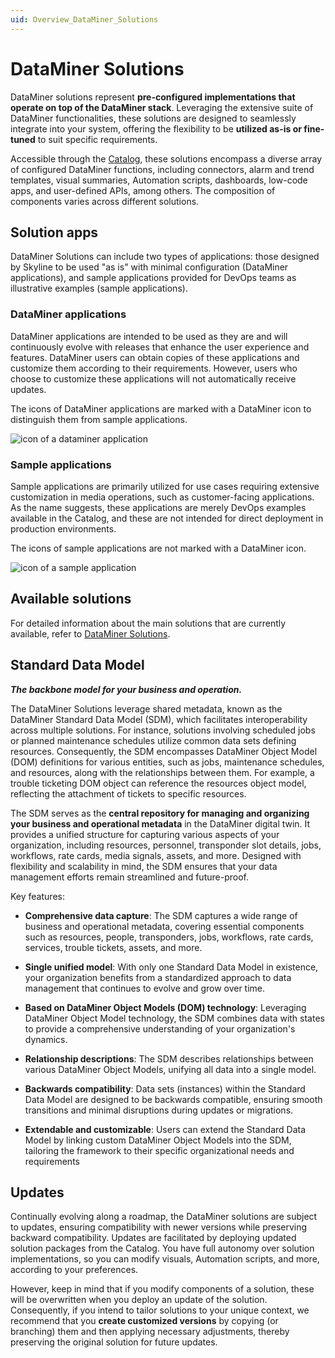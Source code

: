 ```yaml
---
uid: Overview_DataMiner_Solutions
---
```


# DataMiner Solutions

DataMiner solutions represent **pre-configured implementations that operate on top of the DataMiner stack**. Leveraging the extensive suite of DataMiner functionalities, these solutions are designed to seamlessly integrate into your system, offering the flexibility to be **utilized as-is or fine-tuned** to suit specific requirements.

Accessible through the [Catalog](xref:About_the_Catalog_app), these solutions encompass a diverse array of configured DataMiner functions, including connectors, alarm and trend templates, visual summaries, Automation scripts, dashboards, low-code apps, and user-defined APIs, among others. The composition of components varies across different solutions.

## Solution apps

DataMiner Solutions can include two types of applications: those designed by Skyline to be used "as is" with minimal configuration (DataMiner applications), and sample applications provided for DevOps teams as illustrative examples (sample applications).

### DataMiner applications

DataMiner applications are intended to be used as they are and will continuously evolve with releases that enhance the user experience and features. DataMiner users can obtain copies of these applications and customize them according to their requirements. However, users who choose to customize these applications will not automatically receive updates.

The icons of DataMiner applications are marked with a DataMiner icon to distinguish them from sample applications.

![icon of a dataminer application](~/dataminer/images/DM_Scheduling.png)

### Sample applications

Sample applications are primarily utilized for use cases requiring extensive customization in media operations, such as customer-facing applications. As the name suggests, these applications are merely DevOps examples available in the Catalog, and these are not intended for direct deployment in production environments.

The icons of sample applications are not marked with a DataMiner icon.

![icon of a sample application](~/dataminer/images/FacilityAssetManager.png)

## Available solutions

For detailed information about the main solutions that are currently available, refer to [DataMiner Solutions](xref:solution_index).

## Standard Data Model

***The backbone model for your business and operation.***

The DataMiner Solutions leverage shared metadata, known as the DataMiner Standard Data Model (SDM), which facilitates interoperability across multiple solutions. For instance, solutions involving scheduled jobs or planned maintenance schedules utilize common data sets defining resources. Consequently, the SDM encompasses DataMiner Object Model (DOM) definitions for various entities, such as jobs, maintenance schedules, and resources, along with the relationships between them. For example, a trouble ticketing DOM object can reference the resources object model, reflecting the attachment of tickets to specific resources.

The SDM serves as the **central repository for managing and organizing your business and operational metadata** in the DataMiner digital twin. It provides a unified structure for capturing various aspects of your organization, including resources, personnel, transponder slot details, jobs, workflows, rate cards, media signals, assets, and more. Designed with flexibility and scalability in mind, the SDM ensures that your data management efforts remain streamlined and future-proof.

Key features:

- **Comprehensive data capture**: The SDM captures a wide range of business and operational metadata, covering essential components such as resources, people, transponders, jobs, workflows, rate cards, services, trouble tickets, assets, and more.

- **Single unified model**: With only one Standard Data Model in existence, your organization benefits from a standardized approach to data management that continues to evolve and grow over time.

- **Based on DataMiner Object Models (DOM) technology**: Leveraging DataMiner Object Model technology, the SDM combines data with states to provide a comprehensive understanding of your organization's dynamics.

- **Relationship descriptions**: The SDM describes relationships between various DataMiner Object Models, unifying all data into a single model.

- **Backwards compatibility**: Data sets (instances) within the Standard Data Model are designed to be backwards compatible, ensuring smooth transitions and minimal disruptions during updates or migrations.

- **Extendable and customizable**: Users can extend the Standard Data Model by linking custom DataMiner Object Models into the SDM, tailoring the framework to their specific organizational needs and requirements

## Updates

Continually evolving along a roadmap, the DataMiner solutions are subject to updates, ensuring compatibility with newer versions while preserving backward compatibility. Updates are facilitated by deploying updated solution packages from the Catalog. You have full autonomy over solution implementations, so you can modify visuals, Automation scripts, and more, according to your preferences.

However, keep in mind that if you modify components of a solution, these will be overwritten when you deploy an update of the solution. Consequently, if you intend to tailor solutions to your unique context, we recommend that you **create customized versions** by copying (or branching) them and then applying necessary adjustments, thereby preserving the original solution for future updates.
